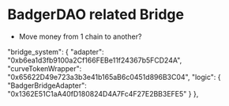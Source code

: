 # BadgerDAO related Bridge
- Move money from 1 chain to another?

"bridge_system": {
    "adapter": "0xb6ea1d3fb9100a2Cf166FEBe11f24367b5FCD24A",
    "curveTokenWrapper": "0x65622D49e723a3b3e41b165aB6c0451d896B3C04",
    "logic": {
        "BadgerBridgeAdapter": "0x1362E51C1aA40fD180824D4A7Fc4F27E2BB3EFE5"
    }
},